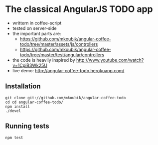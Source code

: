 The classical AngularJS TODO app
================================
 - writtern in coffee-script
 - tested on server-side
 - the important parts are:
 	* https://github.com/mkoubik/angular-coffee-todo/tree/master/assets/js/controllers
 	* https://github.com/mkoubik/angular-coffee-todo/tree/master/test/angular/controllers
 - the code is heavily inspired by http://www.youtube.com/watch?v=1CpiB3Wk25U
 - live demo: http://angular-coffee-todo.herokuapp.com/

Installation
------------
```
git clone git://github.com/mkoubik/angular-coffee-todo
cd cd angular-coffee-todo/
npm install
./devel
```

Running tests
-------------
```
npm test
```
